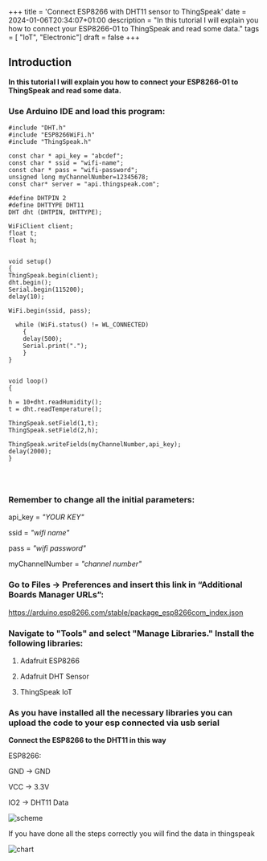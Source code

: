 +++
title = 'Connect ESP8266 with DHT11 sensor to ThingSpeak'
date = 2024-01-06T20:34:07+01:00
description = "In this tutorial I will explain you how to connect your ESP8266-01 to ThingSpeak and read some data."
tags = [ "IoT", "Electronic"]
draft = false
+++

## Introduction

**In this tutorial I will explain you how to connect your ESP8266-01 to ThingSpeak and read some data.**

### Use Arduino IDE and load this program: 

```
#include "DHT.h"
#include "ESP8266WiFi.h"
#include "ThingSpeak.h"

const char * api_key = "abcdef";
const char * ssid = "wifi-name";
const char * pass = "wifi-password";
unsigned long myChannelNumber=12345678;
const char* server = "api.thingspeak.com";

#define DHTPIN 2
#define DHTTYPE DHT11
DHT dht (DHTPIN, DHTTYPE);

WiFiClient client;
float t;
float h;


void setup()
{
ThingSpeak.begin(client);
dht.begin();
Serial.begin(115200);
delay(10);

WiFi.begin(ssid, pass);

  while (WiFi.status() != WL_CONNECTED)
    {
    delay(500);
    Serial.print(".");
    }
}


void loop()
{

h = 10+dht.readHumidity();
t = dht.readTemperature();

ThingSpeak.setField(1,t);
ThingSpeak.setField(2,h);

ThingSpeak.writeFields(myChannelNumber,api_key);
delay(2000);
}


    
```

### Remember to change all the initial parameters:

api_key = *"YOUR KEY"*

ssid = *"wifi name"*

pass = *"wifi password"*

myChannelNumber = *"channel number"*



### Go to Files -> Preferences and insert this link in “Additional Boards Manager URLs”:

https://arduino.esp8266.com/stable/package_esp8266com_index.json


### Navigate to "Tools" and select "Manage Libraries." Install the following libraries:

1) Adafruit ESP8266

2) Adafruit DHT Sensor 

3) ThingSpeak IoT

### As you have installed all the necessary libraries you can upload the code to your esp connected via usb serial

**Connect the ESP8266 to the DHT11 in this way**

ESP8266:

GND -> GND

VCC -> 3.3V

IO2 -> DHT11 Data

![scheme](/esp8266/image.png)

If you have done all the steps correctly you will find the data in thingspeak

![chart](/esp8266/charts.png)
